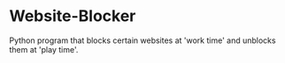 # Website-Blocker
Python program that blocks certain websites at 'work time' and unblocks them at 'play time'.
